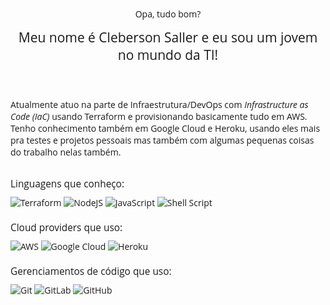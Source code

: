 <html>

<head>
  <link rel="preconnect" href="https://fonts.gstatic.com">
  <link href="https://fonts.googleapis.com/css2?family=Open+Sans&display=swap" rel="stylesheet">
  <style>
    * {
      font-family: Open Sans;
    }

    p#first {
      font-size: 2em;
      margin-bottom: 0;
    }

    p#second {
      font-size: 1.5em;
      margin-top: 0;
    }

    div.lists {
      margin-bottom: 20px;
    }

    li::before {
      content: '\27A1';
      margin-right: 5px;
    }

    li {
      list-style: none;
      font-size: 1.1em;
      margin-bottom: 10px;
    }

  </style>
</head>

<body>
  <header>
    <p id="first">Opa, tudo bom?</p>
    <p id="second">Meu nome é Cleberson Saller e eu sou um jovem no mundo da TI!</p>
  </header>

  <p>
    Atualmente atuo na parte de Infraestrutura/DevOps com <I>Infrastructure as Code (IaC)</I> usando Terraform e
    provisionando basicamente tudo em AWS. Tenho conhecimento também em Google Cloud e Heroku, usando eles mais pra
    testes e projetos pessoais mas também com algumas pequenas coisas do trabalho nelas também.
  </p><br>

  <div class="lists">
    <li>Linguagens que conheço:</li>
    <img alt="Terraform"
      src="https://img.shields.io/badge/terraform%20-%235835CC.svg?&style=for-the-badge&logo=terraform&logoColor=white" />
    <img alt="NodeJS"
      src="https://img.shields.io/badge/node.js%20-%2343853D.svg?&style=for-the-badge&logo=node.js&logoColor=white" />
    <img alt="JavaScript"
      src="https://img.shields.io/badge/javascript%20-%23121011.svg?&style=for-the-badge&logo=javascript&logoColor=%23F7DF1E" />
    <img alt="Shell Script"
      src="https://img.shields.io/badge/shell_script%20-%23121011.svg?&style=for-the-badge&logo=gnu-bash&logoColor=white" />
  </div>

  <div class="lists">
    <li>Cloud providers que uso:</li>
    <img alt="AWS"
      src="https://img.shields.io/badge/AWS%20-%23FF9900.svg?&style=for-the-badge&logo=amazon-aws&logoColor=white" />
    <img alt="Google Cloud"
      src="https://img.shields.io/badge/Google%20Cloud%20-%234285F4.svg?&style=for-the-badge&logo=google-cloud&logoColor=white" />
    <img alt="Heroku"
      src="https://img.shields.io/badge/heroku%20-%23430098.svg?&style=for-the-badge&logo=heroku&logoColor=white" />
  </div>

  <div class="lists">
    <li>Gerenciamentos de código que uso:</li>
    <img alt="Git"
      src="https://img.shields.io/badge/git%20-%23F05033.svg?&style=for-the-badge&logo=git&logoColor=white" />
    <img alt="GitLab"
      src="https://img.shields.io/badge/gitlab%20-%23181717.svg?&style=for-the-badge&logo=gitlab&logoColor=white" />
    <img alt="GitHub"
      src="https://img.shields.io/badge/github%20-%23121011.svg?&style=for-the-badge&logo=github&logoColor=white" />
  </div>
</body>

</html>
